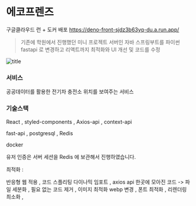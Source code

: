 # 에코프렌즈

구글클라우드 런 + 도커 배포 https://deno-front-sjdz3b63yq-du.a.run.app/


> 기존에 학원에서 진행했던  미니 프로젝트 서버인 자바 스프링부트를 파이썬 fastapi 로 변경하고 리액트까지 최적화와 UI  개선 및 코드를 수정 

![title](https://imagedelivery.net/6i45l_k8v6cNrhGva7A6BA/bd2933c9-c1d6-458c-54ae-d029c0ef1e00/medium)   


### 서비스 
공공데이터를 활용한 전기차 충전소 위치를 보여주는 서비스 



### 기술스택 

React , styled-components , Axios-api , context-api 

fast-api , postgresql , Redis 

docker 


유저 인증은 서버 세션을 Redis 에 보관해서 진행하였습니다. 



최적화 : 

반응형 웹 적용 ,
코드 스플리팅 다이나믹 임포트 ,
axios api 한곳에 모아진 코드 -> 파일 세분화 , 
필요 없는 코드 제거 ,
이미지 최적화 webp 변경 , 
폰트 최적화 , 
리렌더링 최소화 ,

